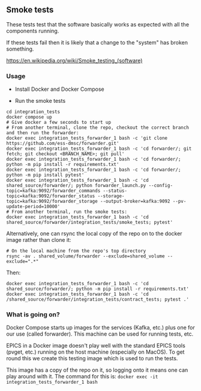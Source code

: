 ## Smoke tests

These tests test that the software basically works as expected with all the components running.

If these tests fail then it is likely that a change to the "system" has broken something.

https://en.wikipedia.org/wiki/Smoke_testing_(software)

### Usage

* Install Docker and Docker Compose

* Run the smoke tests
```commandline
cd integration_tests
docker compose up
# Give docker a few seconds to start up
# From another terminal, clone the repo, checkout the correct branch and then run the forwarder:
docker exec integration_tests_forwarder_1 bash -c 'git clone https://github.com/ess-dmsc/forwarder.git'
docker exec integration_tests_forwarder_1 bash -c 'cd forwarder/; git fetch; git checkout <BRANCH_NAME>; git pull'
docker exec integration_tests_forwarder_1 bash -c 'cd forwarder/; python -m pip install -r requirements.txt'
docker exec integration_tests_forwarder_1 bash -c 'cd forwarder/; python -m pip install pytest'
docker exec integration_tests_forwarder_1 bash -c 'cd shared_source/forwarder/; python forwarder_launch.py --config-topic=kafka:9092/forwarder_commands --status-topic=kafka:9092/forwarder_status --storage-topic=kafka:9092/forwarder_storage --output-broker=kafka:9092 --pv-update-period=10000'
# From another terminal, run the smoke tests:
docker exec integration_tests_forwarder_1 bash -c 'cd shared_source/forwarder/integration_tests/smoke_tests; pytest'       
```
Alternatively, one can rsync the local copy of the repo on to the docker image rather than clone it:
```
# On the local machine from the repo's top directory
rsync -av . shared_volume/forwarder --exclude=shared_volume --exclude=".*" 
```
Then:
```
docker exec integration_tests_forwarder_1 bash -c 'cd shared_source/forwarder/; python -m pip install -r requirements.txt'
docker exec integration_tests_forwarder_1 bash -c 'cd /shared_source/forwarder/integration_tests/contract_tests; pytest .'
```

### What is going on?

Docker Compose starts up images for the services (Kafka, etc.) plus one for our use (called forwarder). This machine can be
used for running tests, etc.

EPICS in a Docker image doesn't play well with the standard EPICS tools (pvget, etc.) running on the host machine 
(especially on MacOS).
To get round this we create this testing image which is used to run the tests.

This image has a copy of the repo on it, so logging onto it means one can play around with it. The command for this is:
`docker exec -it integration_tests_forwarder_1 bash `